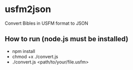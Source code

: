 # usfm2json
Convert Bibles in USFM format to JSON

## How to run (node.js must be installed)

 * npm install
 * chmod +x ./convert.js
 * ./convert.js <path/to/your/file.usfm>

